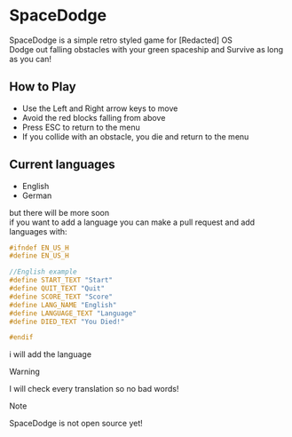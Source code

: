 # SpaceDodge

SpaceDodge is a simple retro styled game for [Redacted] OS <br>
Dodge out falling obstacles with your green spaceship and Survive as long as you can!

## How to Play
- Use the Left and Right arrow keys to move
- Avoid the red blocks falling from above
- Press ESC to return to the menu
- If you collide with an obstacle, you die and return to the menu

## Current languages
- English
- German

but there will be more soon <br>
if you want to add a language you can make a pull request and add languages with:
```c
#ifndef EN_US_H
#define EN_US_H

//English example
#define START_TEXT "Start"
#define QUIT_TEXT "Quit"
#define SCORE_TEXT "Score"
#define LANG_NAME "English"
#define LANGUAGE_TEXT "Language"
#define DIED_TEXT "You Died!"

#endif
```
i will add the language <br>
> [!WARNING]  
> I will check every translation so no bad words!

> [!NOTE]
> SpaceDodge is not open source yet! 
